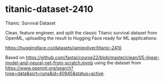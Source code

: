 # titanic-dataset-2410
Titanic: Survival Dataset

Clean, feature engineer, and split the classic Titanic survival dataset from OpenML, uploading the result to Hugging Face ready for ML applications:

https://huggingface.co/datasets/jamieoliver/titanic-2410

Based on https://github.com/fastai/course22/blob/master/clean/05-linear-model-and-neural-net-from-scratch.ipynb using the dataset from https://www.openml.org/search?type=data&sort=runs&id=40945&status=active.
